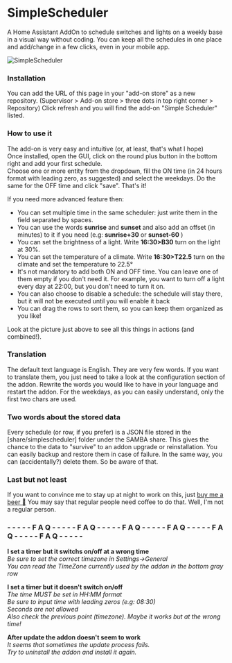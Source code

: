 # SimpleScheduler
A Home Assistant AddOn to schedule switches and lights on a weekly base in a visual way without coding.
You can keep all the schedules in one place and add/change in a few clicks, even in your mobile app.

![SimpleScheduler](https://raw.githubusercontent.com/arthurdent75/SimpleScheduler/master/logo.png)


### Installation
You can add the URL of this page in your "add-on store" as a new repository.
(Supervisor > Add-on store > three dots in top right corner > Repository)
Click refresh and you will find the add-on "Simple Scheduler" listed.

### How to use it
The add-on is very easy and intuitive (or, at least, that's what I hope)\
Once installed, open the GUI, click on the round plus button in the bottom right and add your first schedule.\
Choose one or more entity from the dropdown, fill the ON time (in 24 hours format with leading zero, as suggested) and select the weekdays. Do the same for the OFF time and click "save".
That's it!
 
If you need more advanced feature then:
- You can set multiple time in the same scheduler: just write them in the field separated by spaces.  
- You can use the words **sunrise** and **sunset** and also add an offset (in minutes) to it if you need (e.g: **sunrise+30** or **sunset-60** )
- You can set the brightness of a light. Write **16:30>B30** turn on the light at 30%. 
- You can set the temperature of a climate. Write **16:30>T22.5** turn on the climate and set the temperature to 22.5° 
- It's not mandatory to add both ON and OFF time. You can leave one of them empty if you don't need it. For example, you want to turn off a light every day at 22:00, but you don't need to turn it on.
- You can also choose to disable a schedule: the schedule will stay there, but it will not be executed until you will enable it back
- You can drag the rows to sort them, so you can keep them organized as you like!

Look at the picture just above to see all this things in actions (and combined!).

### Translation
The default text language is English. They are very few words.
If you want to translate them, you just need to take a look at the configuration section of the addon.
Rewrite the words you would like to have in your language and restart the addon.
For the weekdays, as you can easily understand, only the first two chars are used.

### Two words about the stored data
Every schedule (or row, if you prefer) is a JSON file stored in the [share/simplescheduler] folder under the SAMBA share.
This gives the chance to the data to "survive" to an addon upgrade or reinstallation.
You can easily backup and restore them in case of failure. In the same way, you can (accidentally?) delete them. So be aware of that.

### Last but not least
If you want to convince me to stay up at night to work on this, just <a target="_blank" href="https://www.buymeacoffee.com/arthurdent75">buy me a beer 🍺</a>
You may say that regular people need coffee to do that. Well, I'm not a regular person.

###  - - - - - F A Q - - - - - F A Q - - - - - F A Q - - - - - F A Q - - - - - F A Q - - - - - F A Q - - - - - 

**I set a timer but it switchs on/off at a wrong time** \
*Be sure to set the correct timezone in Settings->General* \
*You can read the TimeZone currently used by the addon in the bottom gray row* 

**I set a timer but it doesn't switch on/off**\
*The time MUST be set in HH:MM format*\
*Be sure to input time with leading zeros (e.g:  08:30)*\
*Seconds are not allowed*\
*Also check the previous point (timezone). Maybe it works but at the wrong time!*

**After update the addon doesn't seem to work**\
*It seems that sometimes the update process fails.*\
*Try to uninstall the addon and install it again.*
